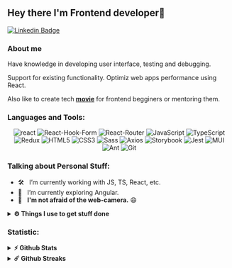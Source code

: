## Hey there I'm Frontend developer👋
[![Linkedin Badge](https://img.shields.io/badge/-LinkedIn-0e76a8?style=flat-square&logo=Linkedin&logoColor=white)](https://www.linkedin.com/in/artem-kabakov)

### About me
Have knowledge in developing user interface, testing and debugging. 

Support for existing functionality. Optimiz web apps performance
using React. 

Also like to create tech **[movie](https://www.youtube.com/shorts/WH0Vbo5zpuw)** for frontend begginers or mentoring them. 

### Languages and Tools:

<div align="center">
   <!--- <img src="https://img.shields.io/badge/next.js-000000?style=for-the-badge&logo=nextdotjs&logoColor=white" alt="react"/> --->
   <img src="https://img.shields.io/badge/React-61DAFB.svg?style=for-the-badge&logo=React&logoColor=black" alt="react"/>
   <img src="https://img.shields.io/badge/React%20Hook%20Form-EC5990.svg?style=for-the-badge&logo=React-Hook-Form&logoColor=white" alt="React-Hook-Form"/>
   <img src="https://img.shields.io/badge/React%20Router-CA4245.svg?style=for-the-badge&logo=React-Router&logoColor=white" alt="React-Router"/>
   <img src="https://img.shields.io/badge/JavaScript-F7DF1E.svg?style=for-the-badge&logo=JavaScript&logoColor=black" alt="JavaScript"/>
   <img src="https://img.shields.io/badge/TypeScript-3178C6.svg?style=for-the-badge&logo=TypeScript&logoColor=white" alt="TypeScript"/>  
   <img src="https://img.shields.io/badge/Redux-764ABC.svg?style=for-the-badge&logo=Redux&logoColor=white" alt="Redux"/>
   <img src="https://img.shields.io/badge/HTML5-E34F26.svg?style=for-the-badge&logo=HTML5&logoColor=white" alt="HTML5"/>
   <img src="https://img.shields.io/badge/CSS3-1572B6.svg?style=for-the-badge&logo=CSS3&logoColor=white" alt="CSS3"/>
   <img src="https://img.shields.io/badge/Sass-CC6699.svg?style=for-the-badge&logo=Sass&logoColor=white" alt="Sass"/>
   <img src="https://img.shields.io/badge/Axios-5A29E4.svg?style=for-the-badge&logo=Axios&logoColor=white" alt="Axios"/>
     
   <img src="https://img.shields.io/badge/Storybook-FF4785.svg?style=for-the-badge&logo=Storybook&logoColor=white" alt="Storybook"/>
   <img src="https://img.shields.io/badge/Jest-C21325.svg?style=for-the-badge&logo=Jest&logoColor=white" alt="Jest"/>
   <img src="https://img.shields.io/badge/MUI-007FFF.svg?style=for-the-badge&logo=MUI&logoColor=white" alt="MUI"/>
   <img src="https://img.shields.io/badge/Ant%20Design-0170FE.svg?style=for-the-badge&logo=Ant-Design&logoColor=white" alt="Ant"/>
   <img src="https://img.shields.io/badge/Git-F05032.svg?style=for-the-badge&logo=Git&logoColor=white" alt="Git"/>
</div>

### Talking about Personal Stuff:

- 🛠 &nbsp; I’m currently working with JS, TS, React, etc.
- 🚀 &nbsp; I’m currently exploring Angular.
- 🚀 &nbsp; <b>I'm not afraid of the web-camera.</b> :smile:

<details>
 <summary><b>⚙️ Things I use to get stuff done</b></summary>
  	<ul>
  	    <li><b>OS:</b> Windows</li>
	    <li><b>Laptop: </b> Asus Vivo Book</li>
  	    <li><b>Browser: </b> Chrome & Brave</li>
	    <li><b>Code Editor:</b> VSCode</li>
 	    <li><b>Other Tools:</b> Postman, Hoopscotch, Swagger</li>
	    <li><b>To Stay Updated:</b> Youtube, Linkedin </li>
	</ul>
</details>

### Statistic:

<details>
  <summary><b>⚡ Github Stats</b></summary>

  <br />
  <img src="https://github-readme-stats.vercel.app/api?username=ArtemHard&show_icons=true" alt="Artem Kabakov Github Stats"></img>
  <img height="180em" src="https://github-readme-stats.vercel.app/api/top-langs/?username=ArtemHard&exclude_repo=KNN-Image-Classification&show_icons=true&hide_border=true&layout=compact&langs_count=8"/>
</details>

<details>
  <summary><b>☄️ Github Streaks</b></summary>

  <br />
 <a href="https://git.io/streak-stats"><img src="https://streak-stats.demolab.com?user=ArtemHard&hide_border=true&date_format=j%20M%5B%20Y%5D&mode=weekly" alt="GitHub Streak" /></a>
</details>
